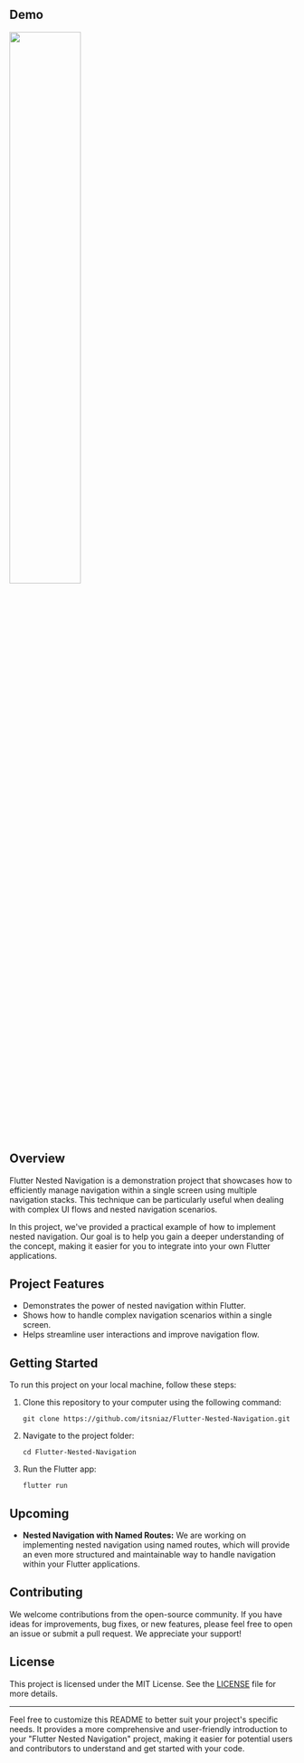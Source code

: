
## Demo

<img src="https://github.com/itsniaz/Flutter-Nested-Navigation/assets/25644101/7df28463-e5ca-4848-8f7f-86742b1cd2e1" width="50%"/>

## Overview

Flutter Nested Navigation is a demonstration project that showcases how to efficiently manage navigation within a single screen using multiple navigation stacks. This technique can be particularly useful when dealing with complex UI flows and nested navigation scenarios.

In this project, we've provided a practical example of how to implement nested navigation. Our goal is to help you gain a deeper understanding of the concept, making it easier for you to integrate into your own Flutter applications.

## Project Features

- Demonstrates the power of nested navigation within Flutter.
- Shows how to handle complex navigation scenarios within a single screen.
- Helps streamline user interactions and improve navigation flow.

## Getting Started

To run this project on your local machine, follow these steps:

1. Clone this repository to your computer using the following command:

   ```shell
   git clone https://github.com/itsniaz/Flutter-Nested-Navigation.git
   ```

2. Navigate to the project folder:

   ```shell
   cd Flutter-Nested-Navigation
   ```

3. Run the Flutter app:

   ```shell
   flutter run
   ```


## Upcoming

- **Nested Navigation with Named Routes:** We are working on implementing nested navigation using named routes, which will provide an even more structured and maintainable way to handle navigation within your Flutter applications.

## Contributing

We welcome contributions from the open-source community. If you have ideas for improvements, bug fixes, or new features, please feel free to open an issue or submit a pull request. We appreciate your support!

## License

This project is licensed under the MIT License. See the [LICENSE](LICENSE) file for more details.

---

Feel free to customize this README to better suit your project's specific needs. It provides a more comprehensive and user-friendly introduction to your "Flutter Nested Navigation" project, making it easier for potential users and contributors to understand and get started with your code.
